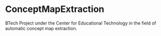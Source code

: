 # ConceptMapExtraction
BTech Project under the Center for Educational Technology in the field of automatic concept map extraction. 
